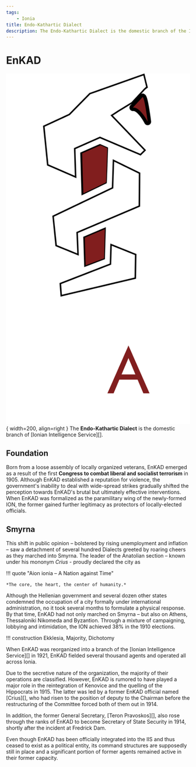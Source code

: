 ```yaml
---
tags:
    - Ionia
title: Endo-Kathartic Dialect
description: The Endo-Kathartic Dialect is the domestic branch of the Ionian Intelligence Service.
---
```


# EnKAD
![EnKAD](../assets/organizations/EnKAD.png){ width=200, align=right }
The **Endo-Kathartic Dialect** is the domestic branch of [Ionian Intelligence Service][]. 

## Foundation
Born from a loose assembly of locally organized veterans, EnKAD emerged as a result of the first **Congress to combat liberal and socialist terrorism** in 1905. Although EnKAD established a reputation for violence, the government's inability to deal with wide-spread strikes gradually shifted the perception towards EnKAD's brutal but ultimately effective interventions. When EnKAD was formalized as the paramilitary wing of the newly-formed ION, the former gained further legitimacy as protectors of locally-elected officials. 

## Smyrna
This shift in public opinion – bolstered by rising unemployment and inflation – saw a detachment of several hundred Dialects greeted by roaring cheers as they marched into Smyrna. The leader of the Anatolian section – known under his mononym *Crius* - proudly declared the city as 

!!! quote "Aion ionia – A Nation against Time"

    *The core, the heart, the center of humanity.*

Although the Hellenian government and several dozen other states condemned the occupation of a city formally under international administration, no it took several months to formulate a physical response. By that time, EnKAD had not only marched on Smyrna – but also on Athens, Thessaloniki Nikomeda and Byzantion. Through a mixture of campaigning, lobbying and intimidation, the ION achieved 38% in the 1910 elections. 

!!! construction
    Ekklesia, Majority, Dichotomy

When EnKAD was reorganized into a branch of the [Ionian Intelligence Service][] in 1921, EnKAD fielded several thousand agents and operated all across Ionia.

Due to the secretive nature of the organization, the majority of their operations are classified. However, EnKAD is rumored to have played a major role in the reintegration of Kenovice and the quelling of the Hippocrats in 1915. The latter was led by a former EnKAD official named [Crius][], who had risen to the position of deputy to the Chairman before the restructuring of the Committee forced both of them out in 1914.

In addition, the former General Secretary, [Teron Pravoskos][], also rose through the ranks of EnKAD to become Secretary of State Security in 1914, shortly after the incident at Fredrick Dam.

Even though EnKAD has been officially integrated into the IIS and thus ceased to exist as a political entity, its command structures are supposedly still in place and a significant portion of former agents remained active in their former capacity.